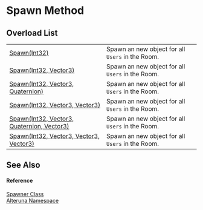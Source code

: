 # Spawn Method


## Overload List
<table>
<tr>
<td><a href="M_Alteruna_Spawner_Spawn">Spawn(Int32)</a></td>
<td>Spawn an new object for all <code>Users</code> in the Room.</td></tr>
<tr>
<td><a href="M_Alteruna_Spawner_Spawn_1">Spawn(Int32, Vector3)</a></td>
<td>Spawn an new object for all <code>Users</code> in the Room.</td></tr>
<tr>
<td><a href="M_Alteruna_Spawner_Spawn_2">Spawn(Int32, Vector3, Quaternion)</a></td>
<td>Spawn an new object for all <code>Users</code> in the Room.</td></tr>
<tr>
<td><a href="M_Alteruna_Spawner_Spawn_4">Spawn(Int32, Vector3, Vector3)</a></td>
<td>Spawn an new object for all <code>Users</code> in the Room.</td></tr>
<tr>
<td><a href="M_Alteruna_Spawner_Spawn_3">Spawn(Int32, Vector3, Quaternion, Vector3)</a></td>
<td>Spawn an new object for all <code>Users</code> in the Room.</td></tr>
<tr>
<td><a href="M_Alteruna_Spawner_Spawn_5">Spawn(Int32, Vector3, Vector3, Vector3)</a></td>
<td>Spawn an new object for all <code>Users</code> in the Room.</td></tr>
</table>

## See Also


#### Reference
<a href="T_Alteruna_Spawner">Spawner Class</a>  
<a href="N_Alteruna">Alteruna Namespace</a>  
